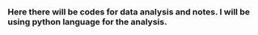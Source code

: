 ### Here there will be codes for data analysis and notes. I will be using python language for the analysis.
